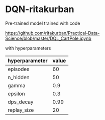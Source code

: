 # DQN-ritakurban

Pre-trained model trained with code

https://github.com/ritakurban/Practical-Data-Science/blob/master/DQL_CartPole.ipynb

with hyperparameters

| hyperparameter | value |
| -------- | ------- |
| episodes | 60 |
| n_hidden | 50 |
| gamma | 0.9 |
| epsilon | 0.3 |
| dps_decay | 0.99 |
| replay_size | 20 |
